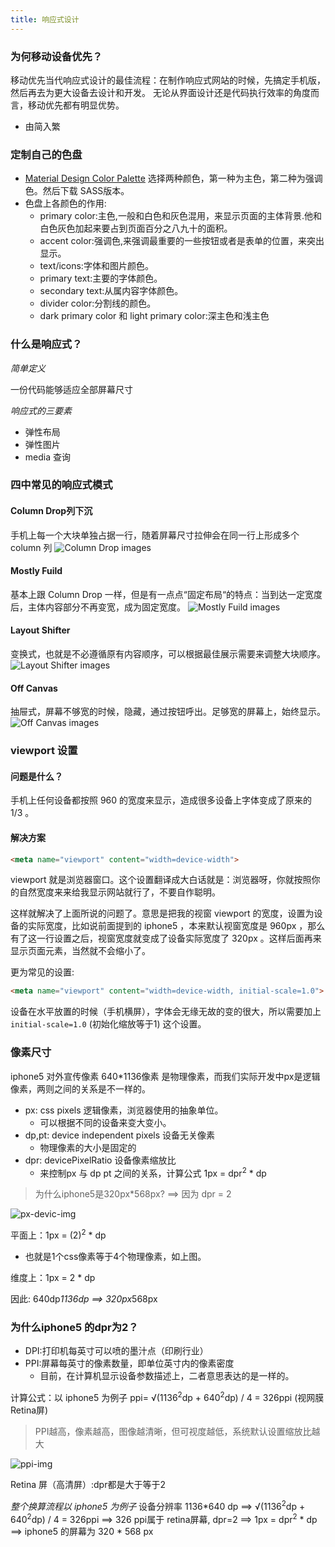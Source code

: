 ```yaml
---
title: 响应式设计
---
```


### 为何移动设备优先？

移动优先当代响应式设计的最佳流程：在制作响应式网站的时候，先搞定手机版，然后再去为更大设备去设计和开发。
无论从界面设计还是代码执行效率的角度而言，移动优先都有明显优势。

- 由简入繁

### 定制自己的色盘

- [Material Design Color Palette](https://www.materialpalette.com/cyan/pink) 选择两种颜色，第一种为主色，第二种为强调色。然后下载 SASS版本。
- 色盘上各颜色的作用:
  - primary color:主色,一般和白色和灰色混用，来显示页面的主体背景.他和白色灰色加起来要占到页面百分之八九十的面积。
  - accent color:强调色,来强调最重要的一些按钮或者是表单的位置，来突出显示。
  - text/icons:字体和图片颜色。
  - primary text:主要的字体颜色。
  - secondary text:从属内容字体颜色。
  - divider color:分割线的颜色。
  - dark primary color 和 light primary color:深主色和浅主色

### 什么是响应式？

*简单定义*

一份代码能够适应全部屏幕尺寸

*响应式的三要素*

- 弹性布局
- 弹性图片
- media 查询

### 四中常见的响应式模式

#### Column Drop列下沉
手机上每一个大块单独占据一行，随着屏幕尺寸拉伸会在同一行上形成多个 column 列
![Column Drop images](./reponsiveImg/column-drop.png)

#### Mostly Fuild
基本上跟 Column Drop 一样，但是有一点点“固定布局“的特点：当到达一定宽度后，主体内容部分不再变宽，成为固定宽度。
![Mostly Fuild images](./reponsiveImg/mostly-fuild.png)

#### Layout Shifter
变换式，也就是不必遵循原有内容顺序，可以根据最佳展示需要来调整大块顺序。
![Layout Shifter images](./reponsiveImg/layout-shifter.png)

#### Off Canvas
抽屉式，屏幕不够宽的时候，隐藏，通过按钮呼出。足够宽的屏幕上，始终显示。
![Off Canvas images](./reponsiveImg/off-canvas.png)

### viewport 设置

#### 问题是什么？
手机上任何设备都按照 960 的宽度来显示，造成很多设备上字体变成了原来的 1/3 。

#### 解决方案

```html
<meta name="viewport" content="width=device-width">
```
viewport 就是浏览器窗口。这个设置翻译成大白话就是：浏览器呀，你就按照你的自然宽度来来给我显示网站就行了，不要自作聪明。

这样就解决了上面所说的问题了。意思是把我的视窗 viewport 的宽度，设置为设备的实际宽度，比如说前面提到的 iphone5 ，本来默认视窗宽度是 960px ，那么有了这一行设置之后，视窗宽度就变成了设备实际宽度了 320px 。这样后面再来显示页面元素，当然就不会缩小了。

更为常见的设置:

```html
<meta name="viewport" content="width=device-width, initial-scale=1.0">
```
设备在水平放置的时候（手机横屏），字体会无缘无故的变的很大，所以需要加上 `initial-scale=1.0` (初始化缩放等于1) 这个设置。

### 像素尺寸
iphone5 对外宣传像素 640*1136像素 是物理像素，而我们实际开发中px是逻辑像素，两则之间的关系是不一样的。
- px: css pixels 逻辑像素，浏览器使用的抽象单位。
  - 可以根据不同的设备来变大变小。
- dp,pt: device independent pixels 设备无关像素
  - 物理像素的大小是固定的
- dpr: devicePixelRatio 设备像素缩放比
  - 来控制px 与 dp pt 之间的关系，计算公式 1px = dpr<sup>2</sup> * dp

>为什么iphone5是320px*568px? ==> 因为 dpr = 2
>

![px-devic-img](./reponsiveImg/px-devic.png)

平面上：1px = (2)<sup>2</sup> * dp
  - 也就是1个css像素等于4个物理像素，如上图。

维度上：1px = 2 * dp

因此: 640dp*1136dp ==> 320px*568px

### 为什么iphone5 的dpr为2？

- DPI:打印机每英寸可以喷的墨汁点（印刷行业）
- PPI:屏幕每英寸的像素数量，即单位英寸内的像素密度
  - 目前，在计算机显示设备参数描述上，二者意思表达的是一样的。

计算公式：以 iphone5 为例子
ppi= &radic;(1136<sup>2</sup>dp + 640<sup>2</sup>dp) / 4 = 326ppi (视网膜Retina屏)

>PPI越高，像素越高，图像越清晰，但可视度越低，系统默认设置缩放比越大
>

![ppi-img](./reponsiveImg/ppi.png)

Retina 屏（高清屏）:dpr都是大于等于2

*整个换算流程以 iphone5 为例子*
设备分辨率 1136*640 dp ==>
&radic;(1136<sup>2</sup>dp + 640<sup>2</sup>dp) / 4 = 326ppi ==>
326 ppi属于 retina屏幕, dpr=2 ==>
1px = dpr<sup>2</sup> * dp ==>
iphone5 的屏幕为 320 * 568 px
